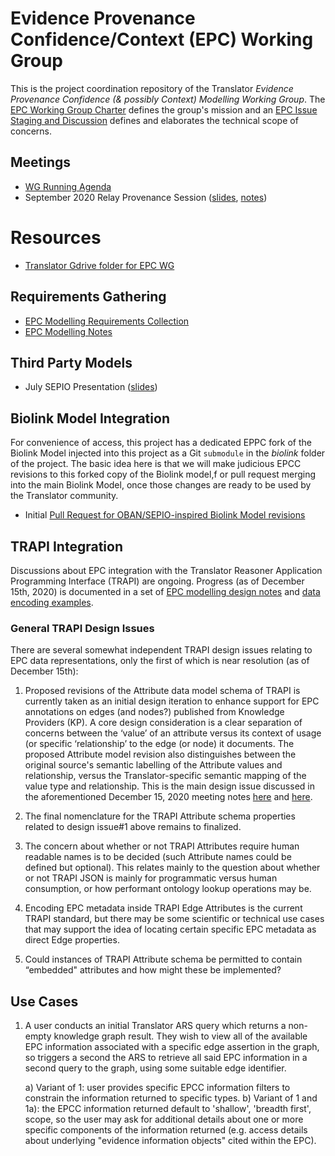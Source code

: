 # Evidence Provenance Confidence/Context (EPC) Working Group

This is the project coordination repository of the Translator *Evidence Provenance Confidence (& possibly Context) Modelling Working Group*. The [EPC Working Group Charter](https://docs.google.com/document/d/1hV03ewzQbEfja9emf0foIQU_t9kuJp_McxhWVPbM4CE) defines the group's mission and an [EPC Issue Staging and Discussion](https://docs.google.com/document/d/11HuUMw3u9uf1RPa3FbFgSgbY47hDxAFWywbCYVxUMLI/edit#heading=h.prvdzh67lgo) defines and elaborates the technical scope of concerns.

## Meetings

- [WG Running Agenda](https://docs.google.com/document/d/1CsDhRYOCL1FJMDntdSNkuXZa00IXYjnyLouyLXpb8M4)
- September 2020 Relay Provenance Session ([slides](https://docs.google.com/presentation/d/1NzpnX-ZafU72mwcDt4qsRsTlT97cl0EsjzS1CqmgmbY), [notes](https://docs.google.com/document/d/1-5gj4ynmeAep1TVS7QRmEZlbBoY465Buqtju5TxEZ1E))

# Resources

- [Translator Gdrive folder for EPC WG](https://drive.google.com/drive/u/0/folders/1LSNkQ6iqKfVdjirjcCW-0sRj83qCY6Xw)

## Requirements Gathering

- [EPC Modelling Requirements Collection](https://docs.google.com/spreadsheets/d/1WDkqNMhy7aer_3-JB4SCVhp1MZeFYZjCnYuRCnoZguo)
- [EPC Modelling Notes](https://docs.google.com/document/d/13ItZjnM7A97z0EABrp9S3hNb48DlTP2QgMOJAeEabsw/edit#heading=h.bhjl4onb1tvj)

## Third Party Models

- July SEPIO Presentation ([slides](https://docs.google.com/presentation/d/1W_VWV5oMplK9Wz2XBXdZNLHPKcmAC3CR-3P6JwYAJMw/edit#slide=id.g7393cc5b77_0_479))

## Biolink Model Integration

For convenience of access, this project has a dedicated EPPC fork of the Biolink Model injected into this project as a Git `submodule`  in the *biolink* folder of the project.  The basic idea here is that we will make judicious EPCC revisions to this forked copy of the Biolink model,f or pull request merging into the main Biolink Model, once those changes are ready to be used by the Translator community.

- Initial [Pull Request for OBAN/SEPIO-inspired Biolink Model revisions](https://github.com/NCATSTranslator/epcc-biolink-model-additions/pull/2)

## TRAPI Integration

Discussions about EPC integration with the Translator Reasoner Application Programming Interface (TRAPI) are ongoing. Progress (as of December 15th, 2020) is documented in a set of [EPC modelling design notes](https://docs.google.com/document/d/13ItZjnM7A97z0EABrp9S3hNb48DlTP2QgMOJAeEabsw/edit#heading=h.oyjoziz9mqzq) and [data encoding examples](https://github.com/NCATSTranslator/Evidence-Provenance-Confidence-Working-Group/blob/master/Attribute_object_examples.yaml).

### General TRAPI Design Issues

There are several somewhat independent TRAPI design issues relating to EPC data representations, only the first of which is near resolution (as of December 15th):

1. Proposed revisions of the Attribute data model schema of TRAPI is currently taken as an initial design iteration to enhance support for EPC annotations on edges (and nodes?) published from Knowledge Providers (KP).  A  core design consideration is a clear separation of concerns between the ‘value’ of an attribute versus   its context of usage (or specific ‘relationship’ to the edge (or  node) it documents. The proposed Attribute model revision also  distinguishes between the original source's semantic labelling of the Attribute values and relationship, versus the Translator-specific semantic mapping of the value type and relationship. This is the main design issue discussed in the aforementioned December 15, 2020 meeting notes  [here](https://docs.google.com/document/d/13ItZjnM7A97z0EABrp9S3hNb48DlTP2QgMOJAeEabsw/edit#heading=h.oyjoziz9mqzq) and [here](https://github.com/NCATSTranslator/Evidence-Provenance-Confidence-Working-Group/blob/master/Attribute_object_examples.yaml).

2. The final nomenclature for the TRAPI Attribute schema properties related to design issue#1 above remains to finalized.

3. The concern about whether or not TRAPI Attributes require human readable names is to be decided (such Attribute names could be defined but optional).  This relates mainly to  the  question about whether or not TRAPI JSON is mainly for programmatic versus human consumption, or how performant ontology lookup operations  may be.

4. Encoding EPC metadata inside TRAPI Edge Attributes is the current TRAPI standard, but there may be some scientific or technical use cases that may support the   idea of locating certain specific EPC metadata as direct Edge properties.

5.  Could instances of TRAPI Attribute schema be permitted to contain “embedded"  attributes and  how might these be implemented?


## Use Cases

1. A user conducts an initial Translator ARS query which returns a non-empty knowledge graph result. They wish to view all of the available EPC information associated with a specific edge assertion in the graph, so triggers a second the ARS to retrieve all said EPC information in a second query to the graph, using some suitable edge identifier.

    a) Variant of 1: user provides specific EPCC information filters to constrain the information returned to specific types.
    b) Variant of 1 and 1a): the EPCC information returned default to 'shallow', 'breadth first', scope, so the user may ask for additional details about one or more specific components of the information returned (e.g. access details about underlying "evidence information objects" cited within the EPC).


